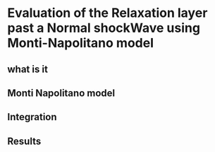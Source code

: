 # Evaluation of the Relaxation layer past a Normal shockWave using Monti-Napolitano model

## what is it

## Monti Napolitano model

## Integration

## Results